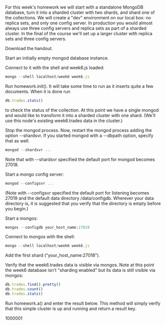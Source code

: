 For this week's homework we will start with a standalone MongoDB database, turn it into a sharded cluster with two shards, and shard one of the collections. We will create a "dev" environment on our local box: no replica sets, and only one config server. In production you would almost always use three config servers and replica sets as part of a sharded cluster. In the final of the course we'll set up a larger cluster with replica sets and three config servers.

Download the handout.

Start an initially empty mongod database instance.

Connect to it with the shell and week6.js loaded:

```javascript
mongo --shell localhost/week6 week6.js
```

Run homework.init(). It will take some time to run as it inserts quite a few documents. When it is done run

```javascript
db.trades.stats()
```
to check the status of the collection.
At this point we have a single mongod and would like to transform it into a sharded cluster with one shard. (We'll use this node's existing week6.trades data in the cluster.)

Stop the mongod process. Now, restart the mongod process adding the option --shardsvr. If you started mongod with a --dbpath option, specify that as well.

```javascript
mongod --shardsvr ...
```
Note that with --shardsvr specified the default port for mongod becomes 27018.

Start a mongo config server:

```javascript
mongod --configsvr ...
```
(Note with --configsvr specified the default port for listening becomes 27019 and the default data directory /data/configdb. Wherever your data directory is, it is suggested that you verify that the directory is empty before you begin.)

Start a mongos:

```javascript
mongos --configdb your_host_name:27019
```
Connect to mongos with the shell:

```javascript
mongo --shell localhost/week6 week6.js
```
Add the first shard ("your_host_name:27018").

Verify that the week6.trades data is visible via mongos. Note at this point the week6 database isn't "sharding enabled" but its data is still visible via mongos:

```javascript
db.trades.find().pretty()
db.trades.count()
db.trades.stats()
```
Run homework.a() and enter the result below. This method will simply verify that this simple cluster is up and running and return a result key.

1000001
